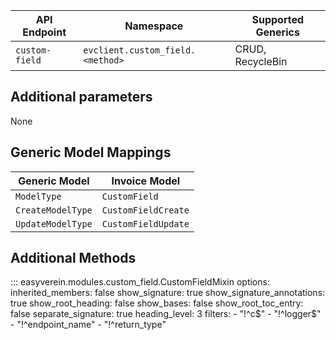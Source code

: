 | API Endpoint   | Namespace                        | Supported Generics |
|----------------|----------------------------------|--------------------|
| `custom-field` | `evclient.custom_field.<method>` | CRUD, RecycleBin   |

## Additional parameters

None

## Generic Model Mappings

| Generic Model     | Invoice Model       |
|-------------------|---------------------|
| `ModelType`       | `CustomField`       |
| `CreateModelType` | `CustomFieldCreate` |
| `UpdateModelType` | `CustomFieldUpdate` |

## Additional Methods

::: easyverein.modules.custom_field.CustomFieldMixin
    options:
        inherited_members: false
        show_signature: true
        show_signature_annotations: true
        show_root_heading: false
        show_bases: false
        show_root_toc_entry: false
        separate_signature: true
        heading_level: 3
        filters:
            - "!^c$"
            - "!^logger$"
            - "!^endpoint_name"
            - "!^return_type"
